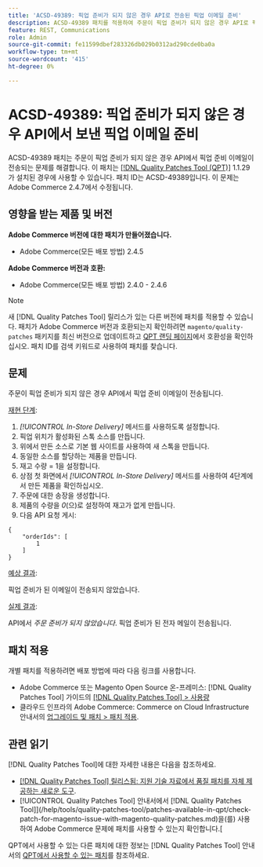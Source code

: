 ```yaml
---
title: 'ACSD-49389: 픽업 준비가 되지 않은 경우 API로 전송된 픽업 이메일 준비'
description: ACSD-49389 패치를 적용하여 주문이 픽업 준비가 되지 않은 경우 API로 픽업 준비 이메일이 전송되는 Adobe Commerce 문제를 수정합니다.
feature: REST, Communications
role: Admin
source-git-commit: fe11599dbef283326db029b0312ad290cde0ba0a
workflow-type: tm+mt
source-wordcount: '415'
ht-degree: 0%

---
```


# ACSD-49389: 픽업 준비가 되지 않은 경우 API에서 보낸 픽업 이메일 준비

ACSD-49389 패치는 주문이 픽업 준비가 되지 않은 경우 API에서 픽업 준비 이메일이 전송되는 문제를 해결합니다. 이 패치는 [[!DNL Quality Patches Tool (QPT)]](https://experienceleague.adobe.com/en/docs/commerce-knowledge-base/kb/announcements/commerce-announcements/magento-quality-patches-released-new-tool-to-self-serve-quality-patches) 1.1.29가 설치된 경우에 사용할 수 있습니다. 패치 ID는 ACSD-49389입니다. 이 문제는 Adobe Commerce 2.4.7에서 수정됩니다.

## 영향을 받는 제품 및 버전

**Adobe Commerce 버전에 대한 패치가 만들어졌습니다.**

* Adobe Commerce(모든 배포 방법) 2.4.5

**Adobe Commerce 버전과 호환:**

* Adobe Commerce(모든 배포 방법) 2.4.0 - 2.4.6

>[!NOTE]
>
>새 [!DNL Quality Patches Tool] 릴리스가 있는 다른 버전에 패치를 적용할 수 있습니다. 패치가 Adobe Commerce 버전과 호환되는지 확인하려면 `magento/quality-patches` 패키지를 최신 버전으로 업데이트하고 [QPT 랜딩 페이지](https://experienceleague.adobe.com/tools/commerce-quality-patches/index.html)에서 호환성을 확인하십시오. 패치 ID를 검색 키워드로 사용하여 패치를 찾습니다.

## 문제

주문이 픽업 준비가 되지 않은 경우 API에서 픽업 준비 이메일이 전송됩니다.

<u>재현 단계</u>:

1. *[!UICONTROL In-Store Delivery]* 메서드를 사용하도록 설정합니다.
1. 픽업 위치가 활성화된 스톡 소스를 만듭니다.
1. 위에서 만든 소스로 기본 웹 사이트를 사용하여 새 스톡을 만듭니다.
1. 동일한 소스를 할당하는 제품을 만듭니다.
1. 재고 수량 = 1을 설정합니다.
1. 상점 첫 화면에서 *[!UICONTROL In-Store Delivery]* 메서드를 사용하여 4단계에서 만든 제품을 확인하십시오.
1. 주문에 대한 송장을 생성합니다.
1. 제품의 수량을 *0*(으)로 설정하여 재고가 없게 만듭니다.
1. 다음 API 요청 게시:

```
{
    "orderIds": [
        1
    ]
}
```

<u>예상 결과</u>:

픽업 준비가 된 이메일이 전송되지 않았습니다.

<u>실제 결과</u>:

API에서 *주문 준비가 되지 않았습니다*. 픽업 준비가 된 전자 메일이 전송됩니다.

## 패치 적용

개별 패치를 적용하려면 배포 방법에 따라 다음 링크를 사용합니다.

* Adobe Commerce 또는 Magento Open Source 온-프레미스: [!DNL Quality Patches Tool] 가이드의 [[!DNL Quality Patches Tool] > 사용량](/help/tools/quality-patches-tool/usage.md)
* 클라우드 인프라의 Adobe Commerce: Commerce on Cloud Infrastructure 안내서의 [업그레이드 및 패치 > 패치 적용](https://experienceleague.adobe.com/docs/commerce-cloud-service/user-guide/develop/upgrade/apply-patches.html).

## 관련 읽기

[!DNL Quality Patches Tool]에 대한 자세한 내용은 다음을 참조하세요.

* [[!DNL Quality Patches Tool] 릴리스됨: 지원 기술 자료에서 품질 패치를 자체 제공하는 새로운 도구](https://experienceleague.adobe.com/en/docs/commerce-knowledge-base/kb/announcements/commerce-announcements/magento-quality-patches-released-new-tool-to-self-serve-quality-patches).
* [!UICONTROL Quality Patches Tool] 안내서에서  [!DNL Quality Patches Tool]](/help/tools/quality-patches-tool/patches-available-in-qpt/check-patch-for-magento-issue-with-magento-quality-patches.md)을(를) 사용하여 Adobe Commerce 문제에 패치를 사용할 수 있는지 확인합니다.[


QPT에서 사용할 수 있는 다른 패치에 대한 정보는 [!DNL Quality Patches Tool] 안내서의 [QPT에서 사용할 수 있는 패치](https://experienceleague.adobe.com/tools/commerce-quality-patches/index.html)를 참조하세요.
